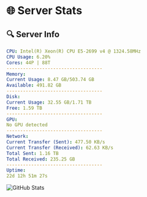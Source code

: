 # 🌐 Server Stats
## 🔍 Server Info
```yaml
CPU: Intel(R) Xeon(R) CPU E5-2699 v4 @ 1324.58MHz
CPU Usage: 6.20%
Cores: 44P | 88T
-----------------------------------
Memory:
Current Usage: 8.47 GB/503.74 GB
Available: 491.82 GB
-----------------------------------
Disk:
Current Usage: 32.55 GB/1.71 TB
Free: 1.59 TB
-----------------------------------
GPU:
No GPU detected
-----------------------------------
Network:
Current Transfer (Sent): 477.50 KB/s
Current Transfer (Received): 62.63 KB/s
Total Sent: 1.16 TB
Total Received: 235.25 GB
-----------------------------------
Uptime:
22d 12h 51m 27s
```
![GitHub Stats](https://img.shields.io/badge/Updated-2025-05-12_06:00:15-blue)